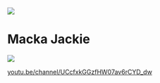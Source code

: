 # ![](https://www.tyzden.sk/data/tmp/2b005a5-1250x1250xintelligent/f6/17/44c7049a487d52e5ba78b7468fae030b.jpg?nocache2650=1590753405694)  

# Macka Jackie

![](https://slovak-cat.github.io/share/yt_logo_rgb_light.png?nocache2650=1590753505513)  

[youtu.be/channel/UCcfxkGGzfHW07av6rCYD_dw](http://www.youtube.com/channel/UCcfxkGGzfHW07av6rCYD_dw?sub_confirmation=1)